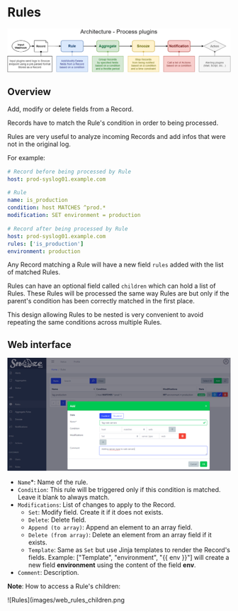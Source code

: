 # Rules

![Architecture](images/architecture.png)

## Overview

Add, modify or delete fields from a Record.

Records have to match the Rule's condition in order to being processed.

Rules are very useful to analyze incoming Records and add infos that were not in the original log.

For example:
```yaml
# Record before being processed by Rule
host: prod-syslog01.example.com
```
```yaml
# Rule
name: is_production
condition: host MATCHES ^prod.*
modification: SET environment = production
```
```yaml
# Record after being processed by Rule
host: prod-syslog01.example.com
rules: ['is_production']
environment: production
```
Any Record matching a Rule will have a new field `rules` added with the list of matched Rules.

Rules can have an optional field called `children` which can hold a list of Rules. These Rules will be processed the same way Rules are but only if the parent's condition has been correctly matched in the first place.

This design allowing Rules to be nested is very convenient to avoid repeating the same conditions across multiple Rules.

## Web interface ##

![Rules](images/web_rules.png)

* `Name`*: Name of the rule.
* `Condition`: This rule will be triggered only if this condition is matched. Leave it blank to always match.
* `Modifications`: List of changes to apply to the Record.
	- `Set`: Modify field. Create it if it does not exists.
	- `Delete`: Delete field.
	- `Append (to array)`: Append an element to an array field.
	- `Delete (from array)`: Delete an element from an array field if it exists.
	- `Template`: Same as `Set` but use Jinja templates to render the Record's fields.
	   Example: ["Template", "environment", "{{ env }}"] will create a new field **environment** using the content of the field  **env**.
* `Comment`: Description.

**Note**: How to access a Rule's children:

![Rules](images/web_rules_children.png
